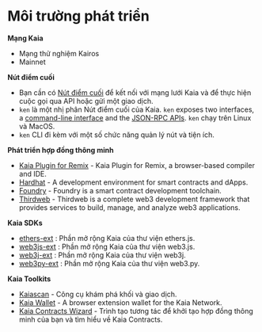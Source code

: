 # Môi trường phát triển

**Mạng Kaia**

- Mạng thử nghiệm Kairos
- Mainnet

**Nút điểm cuối**

- Bạn cần có [Nút điểm cuối](../../nodes/endpoint-node/endpoint-node.md) để kết nối với mạng lưới Kaia và để thực hiện cuộc gọi qua API hoặc gửi một giao dịch.
- `ken` là một nhị phân Nút điểm cuối của Kaia. `ken` exposes two interfaces, a [command-line interface](../../nodes/endpoint-node/ken-cli-commands.md) and the [JSON-RPC APIs](../../../references/json-rpc/klay/account-created). `ken` chạy trên Linux và MacOS.
- `ken` CLI đi kèm với một số chức năng quản lý nút và tiện ích.

**Phát triển hợp đồng thông minh**

- [Kaia Plugin for Remix](https://ide.kaia.io) - Kaia Plugin for Remix, a browser-based compiler and IDE.
- [Hardhat](https://hardhat.org/hardhat-runner/docs/getting-started) - A development environment for smart contracts and dApps.
- [Foundry](https://book.getfoundry.sh/) - Foundry is a smart contract development toolchain.
- [Thirdweb](https://portal.thirdweb.com/) - Thirdweb is a complete web3 development framework that provides services to build, manage, and analyze web3 applications.

**Kaia SDKs**

- [ethers-ext](../../references/sdk/ethers-ext/getting-started.md) : Phần mở rộng Kaia của thư viện ethers.js.
- [web3js-ext](../../references/sdk/web3js-ext/getting-started.md) : Phần mở rộng Kaia của thư viện web3.js.
- [web3j-ext](../../references/sdk/web3j-ext/getting-started.md) : Phần mở rộng Kaia của thư viện web3j.
- [web3py-ext](../../references/sdk/web3py-ext/getting-started.md) : Phần mở rộng Kaia của thư viện web3.py.

**Kaia Toolkits**

- [Kaiascan](https://kaiascan.io/) - Công cụ khám phá khối và giao dịch.
- [Kaia Wallet](https://www.kaiawallet.io/) - A browser extension wallet for the Kaia Network.
- [Kaia Contracts Wizard](https://wizard.kaia.io) - Trình tạo tương tác để khởi tạo hợp đồng thông minh của bạn và tìm hiểu về Kaia Contracts.
